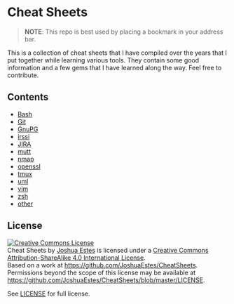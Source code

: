 Cheat Sheets
============

> **NOTE**: This repo is best used by placing a bookmark in your address bar.

This is a collection of cheat sheets that I have compiled over the years that I
put together while learning various tools. They contain some good information
and a few gems that I have learned along the way. Feel free to contribute.

## Contents

- [Bash]
- [Git]
- [GnuPG]
- [irssi]
- [JIRA]
- [mutt]
- [nmap]
- [openssl]
- [tmux]
- [uml]
- [vim]
- [zsh]
- [other]

## License

<a rel="license" href="http://creativecommons.org/licenses/by-sa/4.0/"><img
alt="Creative Commons License" style="border-width:0"
src="https://i.creativecommons.org/l/by-sa/4.0/88x31.png" /></a><br /><span
xmlns:dct="http://purl.org/dc/terms/" property="dct:title">Cheat Sheets</span>
by <a xmlns:cc="http://creativecommons.org/ns#" href="http://joshuaestes.me"
property="cc:attributionName" rel="cc:attributionURL">Joshua Estes</a> is
licensed under a <a rel="license"
href="http://creativecommons.org/licenses/by-sa/4.0/">Creative Commons
Attribution-ShareAlike 4.0 International License</a>.<br />Based on a work at <a
xmlns:dct="http://purl.org/dc/terms/"
href="https://github.com/JoshuaEstes/CheatSheets"
rel="dct:source">https://github.com/JoshuaEstes/CheatSheets</a>.<br
/>Permissions beyond the scope of this license may be available at <a
xmlns:cc="http://creativecommons.org/ns#"
href="https://github.com/JoshuaEstes/CheatSheets/blob/master/LICENSE"
rel="cc:morePermissions">https://github.com/JoshuaEstes/CheatSheets/blob/master/LICENSE</a>.

See [LICENSE] for full license.


[Bash]: https://github.com/JoshuaEstes/CheatSheets/blob/master/bash.md
[Git]: https://github.com/JoshuaEstes/CheatSheets/blob/master/git.md
[GnuPG]: https://github.com/JoshuaEstes/CheatSheets/blob/master/gnupg.md
[irssi]: https://github.com/JoshuaEstes/CheatSheets/blob/master/irssi.md
[JIRA]: https://github.com/JoshuaEstes/CheatSheets/blob/master/jira.md
[mutt]: https://github.com/JoshuaEstes/CheatSheets/blob/master/mutt.md
[nmap]: https://github.com/JoshuaEstes/CheatSheets/blob/master/nmap.md
[openssl]: https://github.com/JoshuaEstes/CheatSheets/blob/master/openssl.md
[tmux]: https://github.com/JoshuaEstes/CheatSheets/blob/master/tmux.md
[uml]: https://github.com/JoshuaEstes/CheatSheets/blob/master/uml.md
[vim]: https://github.com/JoshuaEstes/CheatSheets/blob/master/vim.md
[zsh]: https://github.com/JoshuaEstes/CheatSheets/blob/master/zsh.md
[other]: https://github.com/JoshuaEstes/CheatSheets/blob/master/other.md
[LICENSE]: https://github.com/JoshuaEstes/CheatSheets/blob/master/LICENSE
